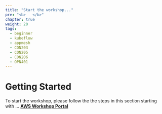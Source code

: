 ```yaml
---
title: "Start the workshop..."
pre: "<b>   </b>"
chapter: true
weight: 20
tags:
  - beginner
  - kubeflow
  - appmesh
  - CON203
  - CON205
  - CON206
  - OPN401
---
```


# Getting Started


To start the workshop, please follow the the steps in this section starting with ...
[**AWS Workshop Portal**](/020_prerequisites/portal/)


